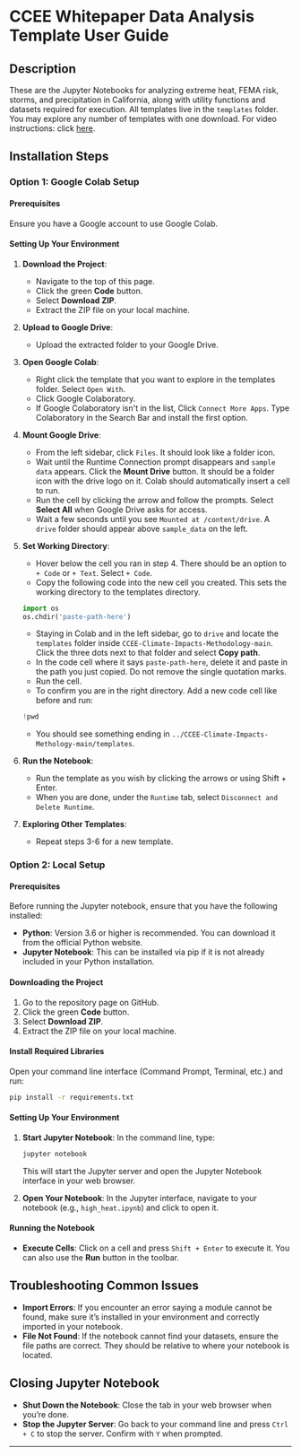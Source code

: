 # CCEE Whitepaper Data Analysis Template User Guide

## Description
These are the Jupyter Notebooks for analyzing extreme heat, FEMA risk, storms, and precipitation in California, along with utility functions and datasets required for execution. All templates live in the `templates` folder. You may explore any number of templates with one download. For video instructions: click <a href="https://drive.google.com/file/d/1Hkv9HWMZNBVzN2p48SPR7sx7j0Qpacgm/view?usp=drive_link" target="_blank">here</a>. 

## Installation Steps

### Option 1: Google Colab Setup

#### Prerequisites
Ensure you have a Google account to use Google Colab.

#### Setting Up Your Environment
1. **Download the Project**:
    - Navigate to the top of this page.
    - Click the green **Code** button.
    - Select **Download ZIP**.
    - Extract the ZIP file on your local machine.

2. **Upload to Google Drive**:
    - Upload the extracted folder to your Google Drive.

3. **Open Google Colab**:
    - Right click the template that you want to explore in the templates folder. Select `Open With`.
    - Click Google Colaboratory.
    - If Google Colaboratory isn't in the list, Click `Connect More Apps`. Type Colaboratory in the Search Bar and install the first option. 

4. **Mount Google Drive**:
    - From the left sidebar, click `Files`. It should look like a folder icon.
    - Wait until the Runtime Connection prompt disappears and `sample data` appears. Click the **Mount Drive** button. It should be a folder icon with the drive logo on it. Colab should automatically insert a cell to run.
    - Run the cell by clicking the arrow and follow the prompts. Select **Select All** when Google Drive asks for access.
    - Wait a few seconds until you see `Mounted at /content/drive`. A `drive` folder should appear above `sample_data` on the left.

5. **Set Working Directory**:
    - Hover below the cell you ran in step 4. There should be an option to `+ Code` or `+ Text`. Select `+ Code`.
    - Copy the following code into the new cell you created. This sets the working directory to the templates directory.
    ```python
    import os
    os.chdir('paste-path-here')
    ```
    - Staying in Colab and in the left sidebar, go to `drive` and locate the `templates` folder inside `CCEE-Climate-Impacts-Methodology-main`. Click the three dots next to that folder and select **Copy path**.
    - In the code cell where it says `paste-path-here`, delete it and paste in the path you just copied. Do not remove the single quotation marks.
    - Run the cell.
    - To confirm you are in the right directory. Add a new code cell like before and run:
    ```python
    !pwd
    ```
    - You should see something ending in `../CCEE-Climate-Impacts-Methology-main/templates`.


6. **Run the Notebook**:
    - Run the template as you wish by clicking the arrows or using Shift + Enter.
    - When you are done, under the `Runtime` tab, select `Disconnect and Delete Runtime`.

7. **Exploring Other Templates**:
    - Repeat steps 3-6 for a new template.

### Option 2: Local Setup

#### Prerequisites
Before running the Jupyter notebook, ensure that you have the following installed:

- **Python**: Version 3.6 or higher is recommended. You can download it from the official Python website.
- **Jupyter Notebook**: This can be installed via pip if it is not already included in your Python installation.

#### Downloading the Project
1. Go to the repository page on GitHub.
2. Click the green **Code** button.
3. Select **Download ZIP**.
4. Extract the ZIP file on your local machine.

#### Install Required Libraries
Open your command line interface (Command Prompt, Terminal, etc.) and run:
```bash
pip install -r requirements.txt
```

#### Setting Up Your Environment
1. **Start Jupyter Notebook**: In the command line, type:
    ```bash
    jupyter notebook
    ```
   This will start the Jupyter server and open the Jupyter Notebook interface in your web browser.

2. **Open Your Notebook**: In the Jupyter interface, navigate to your notebook (e.g., `high_heat.ipynb`) and click to open it.

#### Running the Notebook
- **Execute Cells**: Click on a cell and press `Shift + Enter` to execute it. You can also use the **Run** button in the toolbar.

## Troubleshooting Common Issues

- **Import Errors**: If you encounter an error saying a module cannot be found, make sure it’s installed in your environment and correctly imported in your notebook.
- **File Not Found**: If the notebook cannot find your datasets, ensure the file paths are correct. They should be relative to where your notebook is located.

## Closing Jupyter Notebook
- **Shut Down the Notebook**: Close the tab in your web browser when you’re done.
- **Stop the Jupyter Server**: Go back to your command line and press `Ctrl + C` to stop the server. Confirm with `Y` when prompted.

---
